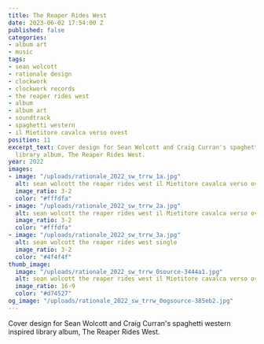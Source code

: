 ```yaml
---
title: The Reaper Rides West
date: 2023-06-02 17:54:00 Z
published: false
categories:
- album art
- music
tags:
- sean wolcott
- rationale design
- clockwork
- clockwork records
- the reaper rides west
- album
- album art
- soundtrack
- spaghetti western
- il Mietitore cavalca verso ovest
position: 11
excerpt_text: Cover design for Sean Wolcott and Craig Curran's spaghetti western inspired
  library album, The Reaper Rides West.
year: 2022
images:
- image: "/uploads/rationale_2022_sw_trrw_1a.jpg"
  alt: sean wolcott the reaper rides west il Mietitore cavalca verso ovest album vinyl
  image_ratio: 3-2
  color: "#fffdfa"
- image: "/uploads/rationale_2022_sw_trrw_2a.jpg"
  alt: sean wolcott the reaper rides west il Mietitore cavalca verso ovest album vinyl
  image_ratio: 3-2
  color: "#fffdfa"
- image: "/uploads/rationale_2022_sw_trrw_3a.jpg"
  alt: sean wolcott the reaper rides west single
  image_ratio: 3-2
  color: "#4f4f4f"
thumb_image:
  image: "/uploads/rationale_2022_sw_trrw_0source-3444a1.jpg"
  alt: sean wolcott the reaper rides west il Mietitore cavalca verso ovest
  image_ratio: 16-9
  color: "#d74527"
og_image: "/uploads/rationale_2022_sw_trrw_0ogsource-385eb2.jpg"
---
```


Cover design for Sean Wolcott and Craig Curran's spaghetti western inspired library album, The Reaper Rides West.